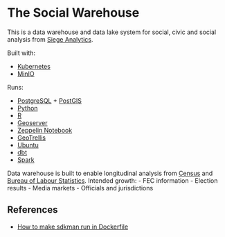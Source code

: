 # The Social Warehouse

This is a data warehouse and data lake system for social, civic and social analysis from [Siege Analytics](1).

Built with:

- [Kubernetes](4)
- [MinIO](13)

Runs:  

- [PostgreSQL](5) + [PostGIS](6)
- [Python](7)
- [R](8)
- [Geoserver](9)
- [Zeppelin Notebook](10) 
- [GeoTrellis](11)
- [Ubuntu](12)
- [dbt](14)
- [Spark](15)

Data warehouse is built to enable longitudinal analysis from [Census](2) and [Bureau of Labour Statistics](3).
Intended growth: 
    - FEC information
    - Election results
    - Media markets
    - Officials and jurisdictions

## References

- [How to make sdkman run in Dockerfile](16)

[1]: http://www.siegeanalytics.com
[2]: http://www.census.gov
[3]: http://www.bls.gov
[4]: https://kubernetes.io
[5]: https://www.postgresql.org
[6]: https://www.postgis.net
[7]: https://www.python.org
[8]: https://www.r-project.org
[9]: https://www.geoserver.org
[10]: https://zeppelin.apache.org
[11]: https://geotrellis.readthedocs.io/en/latest/
[12]: https://www.ubuntu.org
[13]: https://www.min.io
[14]: https://medium.com/israeli-tech-radar/first-steps-with-dbt-over-postgres-db-f6b350bf4526
[15]: https://medium.com/@MarinAgli1/setting-up-a-spark-standalone-cluster-on-docker-in-layman-terms-8cbdc9fdd14b
[16]: https://stackoverflow.com/questions/35228970/docker-compose-build-single-container
